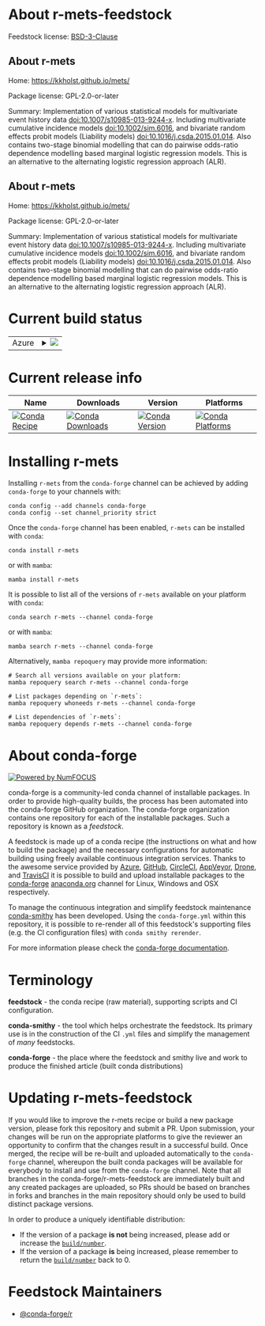 About r-mets-feedstock
======================

Feedstock license: [BSD-3-Clause](https://github.com/conda-forge/r-mets-feedstock/blob/main/LICENSE.txt)


About r-mets
------------

Home: https://kkholst.github.io/mets/

Package license: GPL-2.0-or-later

Summary: Implementation of various statistical models for multivariate event history data <doi:10.1007/s10985-013-9244-x>. Including multivariate cumulative incidence models <doi:10.1002/sim.6016>, and  bivariate random effects probit models (Liability models) <doi:10.1016/j.csda.2015.01.014>. Also contains two-stage binomial modelling that can do pairwise odds-ratio dependence modelling based marginal logistic regression models. This is an alternative to the alternating logistic regression approach (ALR).

About r-mets
------------

Home: https://kkholst.github.io/mets/

Package license: GPL-2.0-or-later

Summary: Implementation of various statistical models for multivariate event history data <doi:10.1007/s10985-013-9244-x>. Including multivariate cumulative incidence models <doi:10.1002/sim.6016>, and  bivariate random effects probit models (Liability models) <doi:10.1016/j.csda.2015.01.014>. Also contains two-stage binomial modelling that can do pairwise odds-ratio dependence modelling based marginal logistic regression models. This is an alternative to the alternating logistic regression approach (ALR).

Current build status
====================


<table>
    
  <tr>
    <td>Azure</td>
    <td>
      <details>
        <summary>
          <a href="https://dev.azure.com/conda-forge/feedstock-builds/_build/latest?definitionId=11412&branchName=main">
            <img src="https://dev.azure.com/conda-forge/feedstock-builds/_apis/build/status/r-mets-feedstock?branchName=main">
          </a>
        </summary>
        <table>
          <thead><tr><th>Variant</th><th>Status</th></tr></thead>
          <tbody><tr>
              <td>linux_64_r_base4.4</td>
              <td>
                <a href="https://dev.azure.com/conda-forge/feedstock-builds/_build/latest?definitionId=11412&branchName=main">
                  <img src="https://dev.azure.com/conda-forge/feedstock-builds/_apis/build/status/r-mets-feedstock?branchName=main&jobName=linux&configuration=linux%20linux_64_r_base4.4" alt="variant">
                </a>
              </td>
            </tr><tr>
              <td>linux_64_r_base4.5</td>
              <td>
                <a href="https://dev.azure.com/conda-forge/feedstock-builds/_build/latest?definitionId=11412&branchName=main">
                  <img src="https://dev.azure.com/conda-forge/feedstock-builds/_apis/build/status/r-mets-feedstock?branchName=main&jobName=linux&configuration=linux%20linux_64_r_base4.5" alt="variant">
                </a>
              </td>
            </tr><tr>
              <td>osx_64_r_base4.4</td>
              <td>
                <a href="https://dev.azure.com/conda-forge/feedstock-builds/_build/latest?definitionId=11412&branchName=main">
                  <img src="https://dev.azure.com/conda-forge/feedstock-builds/_apis/build/status/r-mets-feedstock?branchName=main&jobName=osx&configuration=osx%20osx_64_r_base4.4" alt="variant">
                </a>
              </td>
            </tr><tr>
              <td>osx_64_r_base4.5</td>
              <td>
                <a href="https://dev.azure.com/conda-forge/feedstock-builds/_build/latest?definitionId=11412&branchName=main">
                  <img src="https://dev.azure.com/conda-forge/feedstock-builds/_apis/build/status/r-mets-feedstock?branchName=main&jobName=osx&configuration=osx%20osx_64_r_base4.5" alt="variant">
                </a>
              </td>
            </tr><tr>
              <td>win_64_r_base4.4</td>
              <td>
                <a href="https://dev.azure.com/conda-forge/feedstock-builds/_build/latest?definitionId=11412&branchName=main">
                  <img src="https://dev.azure.com/conda-forge/feedstock-builds/_apis/build/status/r-mets-feedstock?branchName=main&jobName=win&configuration=win%20win_64_r_base4.4" alt="variant">
                </a>
              </td>
            </tr><tr>
              <td>win_64_r_base4.5</td>
              <td>
                <a href="https://dev.azure.com/conda-forge/feedstock-builds/_build/latest?definitionId=11412&branchName=main">
                  <img src="https://dev.azure.com/conda-forge/feedstock-builds/_apis/build/status/r-mets-feedstock?branchName=main&jobName=win&configuration=win%20win_64_r_base4.5" alt="variant">
                </a>
              </td>
            </tr>
          </tbody>
        </table>
      </details>
    </td>
  </tr>
</table>

Current release info
====================

| Name | Downloads | Version | Platforms |
| --- | --- | --- | --- |
| [![Conda Recipe](https://img.shields.io/badge/recipe-r--mets-green.svg)](https://anaconda.org/conda-forge/r-mets) | [![Conda Downloads](https://img.shields.io/conda/dn/conda-forge/r-mets.svg)](https://anaconda.org/conda-forge/r-mets) | [![Conda Version](https://img.shields.io/conda/vn/conda-forge/r-mets.svg)](https://anaconda.org/conda-forge/r-mets) | [![Conda Platforms](https://img.shields.io/conda/pn/conda-forge/r-mets.svg)](https://anaconda.org/conda-forge/r-mets) |

Installing r-mets
=================

Installing `r-mets` from the `conda-forge` channel can be achieved by adding `conda-forge` to your channels with:

```
conda config --add channels conda-forge
conda config --set channel_priority strict
```

Once the `conda-forge` channel has been enabled, `r-mets` can be installed with `conda`:

```
conda install r-mets
```

or with `mamba`:

```
mamba install r-mets
```

It is possible to list all of the versions of `r-mets` available on your platform with `conda`:

```
conda search r-mets --channel conda-forge
```

or with `mamba`:

```
mamba search r-mets --channel conda-forge
```

Alternatively, `mamba repoquery` may provide more information:

```
# Search all versions available on your platform:
mamba repoquery search r-mets --channel conda-forge

# List packages depending on `r-mets`:
mamba repoquery whoneeds r-mets --channel conda-forge

# List dependencies of `r-mets`:
mamba repoquery depends r-mets --channel conda-forge
```


About conda-forge
=================

[![Powered by
NumFOCUS](https://img.shields.io/badge/powered%20by-NumFOCUS-orange.svg?style=flat&colorA=E1523D&colorB=007D8A)](https://numfocus.org)

conda-forge is a community-led conda channel of installable packages.
In order to provide high-quality builds, the process has been automated into the
conda-forge GitHub organization. The conda-forge organization contains one repository
for each of the installable packages. Such a repository is known as a *feedstock*.

A feedstock is made up of a conda recipe (the instructions on what and how to build
the package) and the necessary configurations for automatic building using freely
available continuous integration services. Thanks to the awesome service provided by
[Azure](https://azure.microsoft.com/en-us/services/devops/), [GitHub](https://github.com/),
[CircleCI](https://circleci.com/), [AppVeyor](https://www.appveyor.com/),
[Drone](https://cloud.drone.io/welcome), and [TravisCI](https://travis-ci.com/)
it is possible to build and upload installable packages to the
[conda-forge](https://anaconda.org/conda-forge) [anaconda.org](https://anaconda.org/)
channel for Linux, Windows and OSX respectively.

To manage the continuous integration and simplify feedstock maintenance
[conda-smithy](https://github.com/conda-forge/conda-smithy) has been developed.
Using the ``conda-forge.yml`` within this repository, it is possible to re-render all of
this feedstock's supporting files (e.g. the CI configuration files) with ``conda smithy rerender``.

For more information please check the [conda-forge documentation](https://conda-forge.org/docs/).

Terminology
===========

**feedstock** - the conda recipe (raw material), supporting scripts and CI configuration.

**conda-smithy** - the tool which helps orchestrate the feedstock.
                   Its primary use is in the construction of the CI ``.yml`` files
                   and simplify the management of *many* feedstocks.

**conda-forge** - the place where the feedstock and smithy live and work to
                  produce the finished article (built conda distributions)


Updating r-mets-feedstock
=========================

If you would like to improve the r-mets recipe or build a new
package version, please fork this repository and submit a PR. Upon submission,
your changes will be run on the appropriate platforms to give the reviewer an
opportunity to confirm that the changes result in a successful build. Once
merged, the recipe will be re-built and uploaded automatically to the
`conda-forge` channel, whereupon the built conda packages will be available for
everybody to install and use from the `conda-forge` channel.
Note that all branches in the conda-forge/r-mets-feedstock are
immediately built and any created packages are uploaded, so PRs should be based
on branches in forks and branches in the main repository should only be used to
build distinct package versions.

In order to produce a uniquely identifiable distribution:
 * If the version of a package **is not** being increased, please add or increase
   the [``build/number``](https://docs.conda.io/projects/conda-build/en/latest/resources/define-metadata.html#build-number-and-string).
 * If the version of a package **is** being increased, please remember to return
   the [``build/number``](https://docs.conda.io/projects/conda-build/en/latest/resources/define-metadata.html#build-number-and-string)
   back to 0.

Feedstock Maintainers
=====================

* [@conda-forge/r](https://github.com/orgs/conda-forge/teams/r/)

